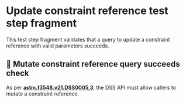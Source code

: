 # Update constraint reference test step fragment

This test step fragment validates that a query to update a constraint reference with valid parameters succeeds.

## 🛑 Mutate constraint reference query succeeds check

As per **[astm.f3548.v21.DSS0005,3](../../../../../../../requirements/astm/f3548/v21.md)**, the DSS API must allow callers to mutate a constraint reference.
